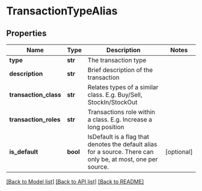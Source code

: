 # TransactionTypeAlias


## Properties
Name | Type | Description | Notes
------------ | ------------- | ------------- | -------------
**type** | **str** | The transaction type | 
**description** | **str** | Brief description of the transaction | 
**transaction_class** | **str** | Relates types of a similar class. E.g. Buy/Sell, StockIn/StockOut | 
**transaction_roles** | **str** | Transactions role within a class. E.g. Increase a long position | 
**is_default** | **bool** | IsDefault is a flag that denotes the default alias for a source. There can only be, at most, one per source. | [optional] 

[[Back to Model list]](../README.md#documentation-for-models) [[Back to API list]](../README.md#documentation-for-api-endpoints) [[Back to README]](../README.md)


